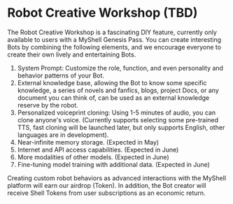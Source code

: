 # Robot Creative Workshop (TBD)

The Robot Creative Workshop is a fascinating DIY feature, currently only available to users with a MyShell Genesis Pass. You can create interesting Bots by combining the following elements, and we encourage everyone to create their own lively and entertaining Bots.

1. System Prompt: Customize the role, function, and even personality and behavior patterns of your Bot.
2. External knowledge base, allowing the Bot to know some specific knowledge, a series of novels and fanfics, blogs, project Docs, or any document you can think of, can be used as an external knowledge reserve by the robot.
3. Personalized voiceprint cloning: Using 1-5 minutes of audio, you can clone anyone's voice. (Currently supports selecting some pre-trained TTS, fast cloning will be launched later, but only supports English, other languages are in development).
4. Near-infinite memory storage. (Expected in May)
5. Internet and API access capabilities. (Expected in June)
6. More modalities of other models. (Expected in June)
7. Fine-tuning model training with additional data. (Expected in June)

Creating custom robot behaviors as advanced interactions with the MyShell platform will earn our airdrop (Token). In addition, the Bot creator will receive Shell Tokens from user subscriptions as an economic return.